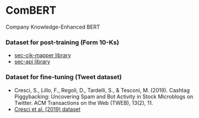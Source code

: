 # ComBERT
Company Knowledge-Enhanced BERT

### Dataset for post-training (Form 10-Ks)
* [sec-cik-mapper library](https://sec-cik-mapper.readthedocs.io/en/latest/)
* [sec-api library](https://sec-api.io/) 

### Dataset for fine-tuning (Tweet dataset) 
* Cresci, S., Lillo, F., Regoli, D., Tardelli, S., & Tesconi, M. (2019). Cashtag Piggybacking: Uncovering Spam and Bot Activity in Stock Microblogs on Twitter. ACM Transactions on the Web (TWEB), 13(2), 11.
* [Cresci et al. (2019) dataset](https://zenodo.org/record/2686862#.Yi2D4nrP23A)
